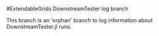 #ExtendableGrids DownstreamTester log branch

This branch is an 'orphan' branch to log information about DownstreamTester.jl runs.


